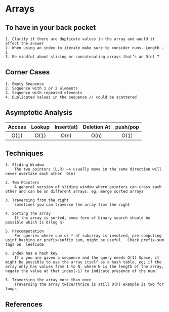 # Arrays

## To have in your back pocket

    1. Clarify if there are duplicate values in the array and would it affect the answer
    2. When using an index to iterate make sure to consider nums. Length - 1
    3. Be mindful about slicing or concatenating arrays that’s an O(n) T

## Corner Cases

    1. Empty Sequence
    2. Sequence with 1 or 2 elements
    3. Sequence with repeated elements
    4. Duplicated values in the sequence // could be scattered

## Asymptotic Analysis 
| Access | Lookup | Insert(at) | Deletion At | push/pop |
|:------:|:------:|:----------:|:-----------:|:--------:|
|  O(1)  |  O(1)  |    O(n)    |     O(n)    |   O(1)   |

## Techniques

    1. Sliding Window
        The two pointers (L,R) —> usually move in the same direction will never overtake each other  O(n)

    2. Two Pointers
        A general version of sliding window where pointers can cross each other and can be on different arrays. eg; merge sorted arrays

    3. Traversing from the right
        sometimes you can traverse the array from the right

    4. Sorting the array
        If the array is sorted, some form of binary search should be possible which is O(log n)

    5. Precomputation
        For queries where sum or * of subarray is involved, pre-computing usinf hashing or prefix/suffix sum, might be useful.  Check prefix-sum tags on  leetcode

    6. Index has a hash key
        If a you are given a sequence and the query needs O(1) Space, it might be possible to use the array itself as a hash table. eg; if the array only has values from 1 to N, where N is the length of the array, negate the value at that index(-1) to indicate presence of the num.

    5. Traversing the array more than once
        Traversing the array twice/thrice is still O(n) example is two for loops

## References

